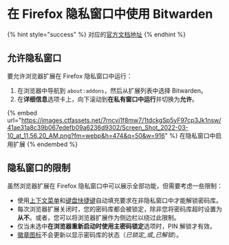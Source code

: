 # 在 Firefox 隐私窗口中使用 Bitwarden

{% hint style="success" %}
对应的[官方文档地址](https://bitwarden.com/help/article/extension-wont-load-in-private-mode/)
{% endhint %}

## 允许隐私窗口 <a href="#allow-private-windows" id="allow-private-windows"></a>

要允许浏览器扩展在 Firefox 隐私窗口中运行：

1. 在浏览器中导航到 `about:addons`，然后从扩展列表中选择 Bitwarden。
2. 在**详细信息**选项卡上，向下滚动到**在私有窗口中运行**并切换为**允许**。

{% embed url="https://images.ctfassets.net/7rncvj1f8mw7/1tdckgSp5yF97cp3Jk1nsw/41ae31a8c39b067edefb09a6236d9302/Screen_Shot_2022-03-10_at_11.56.20_AM.png?fm=webp&h=474&q=50&w=916" %}
在隐私窗口中启用扩展
{% endembed %}

## 隐私窗口的限制 <a href="#limitations-in-private-windows" id="limitations-in-private-windows"></a>

虽然浏览器扩展在 Firefox 隐私窗口中可以展示全部功能，但需要考虑一些限制：

* 使用[上下文菜单](../auto-fill/auto-fill-logins-in-browser-extensions.md#using-the-context-menu)和[键盘快捷键](../auto-fill/auto-fill-logins-in-browser-extensions.md#using-keyboard-shortcuts)自动填充要求在非隐私窗口中才能解锁密码库。
* 每次浏览器扩展关闭时，您的密码库都会被锁定，除非您将密码库超时设置为**从不**。或者，您可以将浏览器扩展作为侧边栏以绕过此限制。
* 仅当未选中**在浏览器重新启动时使用主密码锁定**选项时，PIN 解锁才有效。
* [徽章图标](../auto-fill/auto-fill-logins-in-browser-extensions.md)不会更新以显示密码库的状态（_已锁定_或_已解锁_）。
